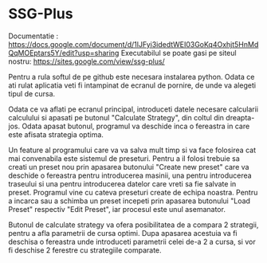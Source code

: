 # SSG-Plus

Documentatie : https://docs.google.com/document/d/1lJFyi3idedtWEI03GoKq4Oxhjt5HnMdQqMOEptars5Y/edit?usp=sharing
Executabilul se poate gasi pe siteul nostru: https://sites.google.com/view/ssg-plus/

Pentru a rula softul de pe github este necesara instalarea python.
Odata ce ati rulat aplicatia veti fi intampinat de ecranul de pornire, de unde va alegeti tipul de cursa.

Odata ce va aflati pe ecranul principal, introduceti datele necesare calcularii calculului si apasati pe butonul "Calculate Strategy", din coltul din dreapta-jos. Odata apasat butonul, programul va deschide inca o fereastra in care este afisata strategia optima.

Un feature al programului care va va salva mult timp si va face folosirea cat mai convenabila este sistemul de preseturi. Pentru a il folosi trebuie sa creati un preset nou prin apasarea butonului "Create new preset" care va deschide o fereastra pentru introducerea masinii, una pentru introducerea traseului si una pentru introducerea datelor care vreti sa fie salvate in preset. Programul vine cu cateva preseturi create de echipa noastra. 
Pentru a incarca sau a schimba un preset incepeti prin apasarea butonului "Load Preset" respectiv "Edit Preset", iar procesul este unul asemanator.

Butonul de calculate strategy va ofera posibilitatea de a compara 2 strategii, pentru a afla parametrii de cursa optimi. Dupa apasarea acestuia va fi deschisa o fereastra unde introduceti parametrii celei de-a 2 a cursa, si vor fi deschise 2 ferestre cu strategiile comparate.
